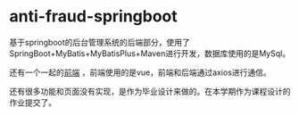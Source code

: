 # anti-fraud-springboot
基于springboot的后台管理系统的后端部分，使用了SpringBoot+MyBatis+MyBatisPlus+Maven进行开发，数据库使用的是MySql。

还有一个一起的[前端](https://github.com/LinLu-linlu/anti-fraud-vue) ，前端使用的是vue，前端和后端通过axios进行通信。

还有很多功能和页面没有实现，是作为毕业设计来做的。在本学期作为课程设计的作业提交了。